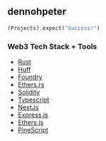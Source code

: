 ## dennohpeter

```rs
(Projects).expect("Success!")
```

### Web3 Tech Stack + Tools
- [Rust](https://www.rust-lang.org/)
- [Huff](https://huff.sh/)
- [Foundry](https://book.getfoundry.sh/forge/index.html)
- [Ethers.rs](https://github.com/gakonst/ethers-rs)
- [Solidity](https://docs.soliditylang.org/en/v0.8.20/)
- [Typescript](https://www.typescriptlang.org/docs/) 
- [NextJs](https://nextjs.org/docs)
- [Express.js](https://expressjs.com/) 
- [Ethers.js](https://docs.ethers.io/v5/)
- [PineScript](https://www.tradingview.com/pine-script-docs/en/v5/Introduction.html)
